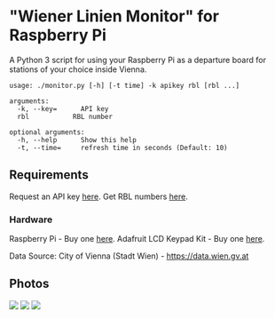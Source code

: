 # "Wiener Linien Monitor" for Raspberry Pi
A Python 3 script for using your Raspberry Pi as a departure board for stations of your choice inside Vienna.

```
usage: ./monitor.py [-h] [-t time] -k apikey rbl [rbl ...]

arguments:
  -k, --key=	  API key
  rbl           RBL number

optional arguments:
  -h, --help	  Show this help
  -t, --time=	  refresh time in seconds (Default: 10)
```

## Requirements
Request an API key [here](https://www.wien.gv.at/formularserver2/user/formular.aspx?pid=3b49a23de1ff43efbc45ae85faee31db&pn=B0718725a79fb40f4bb4b7e0d2d49f1d1).
Get RBL numbers [here](https://till.mabe.at/rbl/).
### Hardware
Raspberry Pi - Buy one [here](https://www.raspberrypi.org/products/).
Adafruit LCD Keypad Kit - Buy one [here](https://www.adafruit.com/category/808).

Data Source: City of Vienna (Stadt Wien) - https://data.wien.gv.at


## Photos
![](https://raw.githubusercontent.com/mabe-at/WL-Monitor-Pi/master/PHOTOS/photo1.jpg)
![](https://raw.githubusercontent.com/mabe-at/WL-Monitor-Pi/master/PHOTOS/photo2.jpg)
![](https://raw.githubusercontent.com/mabe-at/WL-Monitor-Pi/master/PHOTOS/photo3.jpg)

